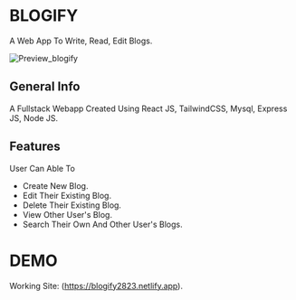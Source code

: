 # BLOGIFY

A Web App To Write, Read, Edit Blogs.

![Preview_blogify](https://i.ibb.co/nQy7mwx/git-blog.png)

## General Info

A Fullstack Webapp Created Using React JS, TailwindCSS, Mysql, Express JS, Node JS.

## Features

User Can Able To

- Create New Blog.
- Edit Their Existing Blog.
- Delete Their Existing Blog.
- View Other User's Blog.
- Search Their Own And Other User's Blogs.

# DEMO

Working Site: (https://blogify2823.netlify.app).
